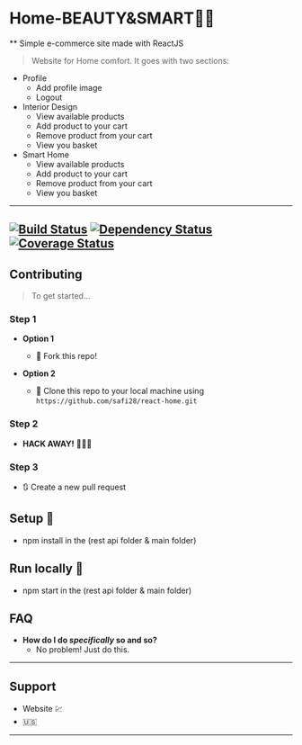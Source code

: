 # Home-BEAUTY&SMART🏡:battery:
** Simple e-commerce site made with ReactJS
> Website for Home comfort. It goes with two sections:
- Profile 
  - Add profile image
  - Logout
- Interior Design
  - View available products
  - Add product to your cart
  - Remove product from your cart
  - View you basket
- Smart Home 
  - View available products
  - Add product to your cart
  - Remove product from your cart
  - View you basket
---
[![Build Status](http://img.shields.io/travis/badges/badgerbadgerbadger.svg?style=flat-square)](https://travis-ci.org/badges/badgerbadgerbadger) [![Dependency Status](http://img.shields.io/gemnasium/badges/badgerbadgerbadger.svg?style=flat-square)](https://gemnasium.com/badges/badgerbadgerbadger) [![Coverage Status](http://img.shields.io/coveralls/badges/badgerbadgerbadger.svg?style=flat-square)](https://coveralls.io/r/badges/badgerbadgerbadger)
---
## Contributing 

> To get started...

### Step 1

- **Option 1**
    - 🍴 Fork this repo!

- **Option 2**
    - 👯 Clone this repo to your local machine using `https://github.com/safi28/react-home.git`

### Step 2

- **HACK AWAY!** 🔨🔨🔨

### Step 3

- 🔃 Create a new pull request  

## Setup 🔨
- npm install in the (rest api folder & main folder)
## Run locally 🏃
- npm start in the (rest api folder & main folder)


## FAQ

- **How do I do *specifically* so and so?**
    - No problem! Just do this.

---

## Support

- Website :chart:
- :us:
---
